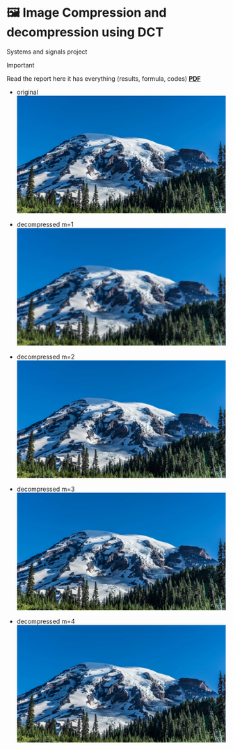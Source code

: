 # 🖼️ Image Compression and decompression using DCT

Systems and signals project

> [!IMPORTANT]
> Read the report here it has everything (results, formula, codes) **[PDF](./project-report.pdf)**

- original
  ![original](./image1.png)

- decompressed m=1
  ![original](./decompressed_m_1.png)

- decompressed m=2
  ![original](./decompressed_m_2.png)

- decompressed m=3
  ![original](./decompressed_m_3.png)

- decompressed m=4
  ![original](./decompressed_m_4.png)
